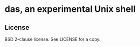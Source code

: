 das, an experimental Unix shell
===============================

License
-------

BSD 2-clause license.  See LICENSE for a copy.
